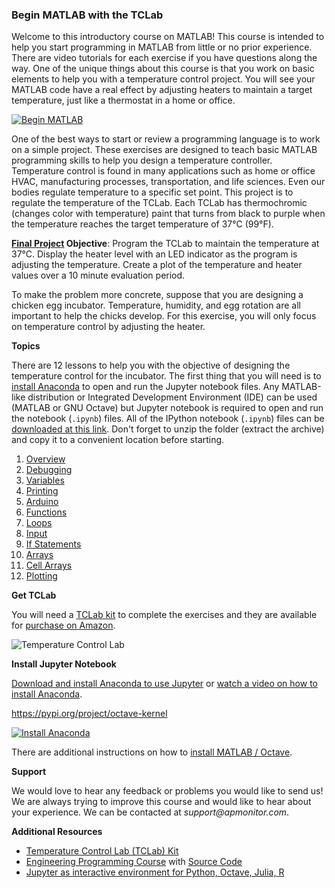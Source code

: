 ### Begin MATLAB with the TCLab

Welcome to this introductory course on MATLAB! This course is intended to help you start programming in MATLAB from little or no prior experience. There are video tutorials for each exercise if you have questions along the way. One of the unique things about this course is that you work on basic elements to help you with a temperature control project. You will see your MATLAB code have a real effect by adjusting heaters to maintain a target temperature, just like a thermostat in a home or office.

[![Begin MATLAB](https://apmonitor.com/che263/uploads/Begin_Matlab/BeginMatlab00.png)](https://www.youtube.com/watch?v=EO_YpBs8cs0 "Begin MATLAB")

One of the best ways to start or review a programming language is to work on a simple project. These exercises are designed to teach basic MATLAB programming skills to help you design a temperature controller. Temperature control is found in many applications such as home or office HVAC, manufacturing processes, transportation, and life sciences. Even our bodies regulate temperature to a specific set point. This project is to regulate the temperature of the TCLab. Each TCLab has thermochromic (changes color with temperature) paint that turns from black to purple when the temperature reaches the target temperature of 37°C (99°F).

**[Final Project](https://github.com/APMonitor/begin_matlab/blob/master/XX.%20Final%20Project.ipynb) Objective**: Program the TCLab to maintain the temperature at 37°C. Display the heater level with an LED indicator as the program is adjusting the temperature. Create a plot of the temperature and heater values over a 10 minute evaluation period.

To make the problem more concrete, suppose that you are designing a chicken egg incubator. Temperature, humidity, and egg rotation are all important to help the chicks develop. For this exercise, you will only focus on temperature control by adjusting the heater.

**Topics**

There are 12 lessons to help you with the objective of designing the temperature control for the incubator. The first thing that you will need is to [install Anaconda](https://github.com/APMonitor/begin_matlab/blob/master/00.%20Introduction.ipynb) to open and run the Jupyter notebook files. Any MATLAB-like distribution or Integrated Development Environment (IDE) can be used (MATLAB or GNU Octave) but Jupyter notebook is required to open and run the notebook (`.ipynb`) files. All of the IPython notebook (`.ipynb`) files can be [downloaded at this link](https://github.com/APMonitor/begin_matlab/archive/master.zip). Don't forget to unzip the folder (extract the archive) and copy it to a convenient location before starting.

1. [Overview](https://github.com/APMonitor/begin_matlab/blob/master/01.%20Overview.ipynb)
2. [Debugging](https://github.com/APMonitor/begin_matlab/blob/master/02.%20Debugging.ipynb)
3. [Variables](https://github.com/APMonitor/begin_matlab/blob/master/03.%20Variables.ipynb)
4. [Printing](https://github.com/APMonitor/begin_matlab/blob/master/04.%20Printing.ipynb)
5. [Arduino](https://github.com/APMonitor/begin_matlab/blob/master/05.%20Arduino.ipynb)
6. [Functions](https://github.com/APMonitor/begin_matlab/blob/master/06.%20Functions.ipynb)
7. [Loops](https://github.com/APMonitor/begin_matlab/blob/master/07.%20Loops.ipynb)
8. [Input](https://github.com/APMonitor/begin_matlab/blob/master/08.%20Input.ipynb)
9. [If Statements](https://github.com/APMonitor/begin_matlab/blob/master/09.%20If%20Statements.ipynb)
10. [Arrays](https://github.com/APMonitor/begin_matlab/blob/master/10.%20Lists%20and%20Tuples.ipynb)
11. [Cell Arrays](https://github.com/APMonitor/begin_matlab/blob/master/11.%20Cell%20Arrays.ipynb)
12. [Plotting](https://github.com/APMonitor/begin_matlab/blob/master/12.%20Plotting.ipynb)

**Get TCLab**

You will need a [TCLab kit](https://apmonitor.com/heat.htm) to complete the exercises and they are available for [purchase on Amazon](https://www.amazon.com/TCLab-Temperature-Control-Lab/dp/B07GMFWMRY). 

![Temperature Control Lab](https://apmonitor.com/pdc/uploads/Main/tclab_connect.png "TCLab")

**Install Jupyter Notebook**

[Download and install Anaconda to use Jupyter](https://docs.anaconda.com/anaconda/install/) or [watch a video on how to install Anaconda](https://youtu.be/LrMOrMb8-3s).

https://pypi.org/project/octave-kernel

[![Install Anaconda](https://img.youtube.com/vi/LrMOrMb8-3s/0.jpg)](https://www.youtube.com/watch?v=LrMOrMb8-3s "Install Anaconda")

There are additional instructions on how to [install MATLAB / Octave](https://apmonitor.com/pdc/index.php/Main/InstallMatlab).

**Support**

We would love to hear any feedback or problems you would like to send us! We are always trying to improve this course and would like to hear about your experience. We can be contacted at _support@apmonitor.com_.

**Additional Resources**

- [Temperature Control Lab (TCLab) Kit](https://apmonitor.com/pdc/index.php/Main/ArduinoTemperatureControl)
- [Engineering Programming Course](https://apmonitor.com/pdc) with [Source Code](https://github.com/APMonitor/learn_python)
- [Jupyter as interactive environment for Python, Octave, Julia, R](https://jupyter.org/)
